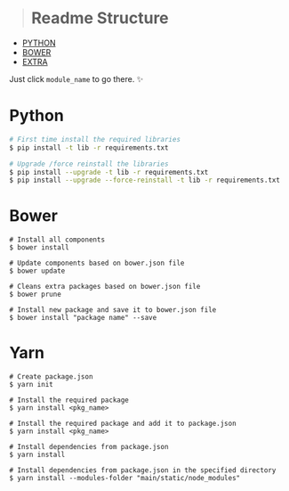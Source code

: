 
> # **Readme Structure**
- [PYTHON](#python)
- [BOWER](#bower)
- [EXTRA](#extra)


Just click `module_name` to go there. ✨


# Python
```bash
# First time install the required libraries
$ pip install -t lib -r requirements.txt 

# Upgrade /force reinstall the libraries 
$ pip install --upgrade -t lib -r requirements.txt
$ pip install --upgrade --force-reinstall -t lib -r requirements.txt
```

# Bower
```bower
# Install all components
$ bower install

# Update components based on bower.json file
$ bower update

# Cleans extra packages based on bower.json file
$ bower prune

# Install new package and save it to bower.json file
$ bower install "package name" --save
```

# Yarn
```yarn
# Create package.json
$ yarn init

# Install the required package
$ yarn install <pkg_name>

# Install the required package and add it to package.json
$ yarn install <pkg_name>

# Install dependencies from package.json
$ yarn install

# Install dependencies from package.json in the specified directory
$ yarn install --modules-folder "main/static/node_modules"
```